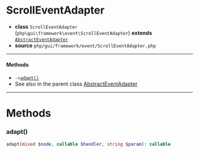 # ScrollEventAdapter

- **class** `ScrollEventAdapter` (`php\gui\framework\event\ScrollEventAdapter`) **extends** [`AbstractEventAdapter`](https://github.com/jphp-compiler/develnext/blob/master/dn-app-framework/api-docs/classes/php/gui/framework/event/AbstractEventAdapter.md)
- **source** `php/gui/framework/event/ScrollEventAdapter.php`

---

#### Methods

- `->`[`adapt()`](#method-adapt)
- See also in the parent class [AbstractEventAdapter](https://github.com/jphp-compiler/develnext/blob/master/dn-app-framework/api-docs/classes/php/gui/framework/event/AbstractEventAdapter.md)

---
# Methods

<a name="method-adapt"></a>

### adapt()
```php
adapt(mixed $node, callable $handler, string $param): callable
```